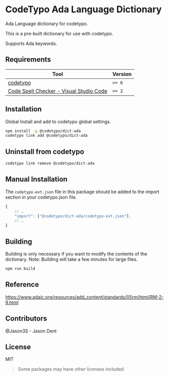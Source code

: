 # CodeTypo Ada Language Dictionary

Ada Language dictionary for codetypo.

This is a pre-built dictionary for use with codetypo.

Supports Ada keywords.

## Requirements

| Tool                                                                                                                                 | Version |
| ------------------------------------------------------------------------------------------------------------------------------------ | ------- |
| [codetypo](https://github.com/khulnasofto)                                                                               | `>= 6`  |
| [Code Spell Checker - Visual Studio Code](https://marketplace.visualstudio.com/items?itemName=khulnasoftell-checker) | `>= 2`  |

## Installation

Global Install and add to codetypo global settings.

```sh
npm install -g @codetypo/dict-ada
codetypo link add @codetypo/dict-ada
```

## Uninstall from codetypo

```sh
codetypo link remove @codetypo/dict-ada
```

## Manual Installation

The `codetypo-ext.json` file in this package should be added to the import section in your codetypo.json file.

```javascript
{
    // …
    "import": ["@codetypo/dict-ada/codetypo-ext.json"],
    // …
}
```

## Building

Building is only necessary if you want to modify the contents of the dictionary. Note: Building will take a few minutes for large files.

```sh
npm run build
```

## Reference

https://www.adaic.org/resources/add_content/standards/05rm/html/RM-2-9.html

## Contributors

@Jason3S - Jason Dent

## License

MIT

> Some packages may have other licenses included.
